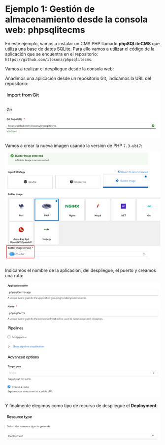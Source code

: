 # Ejemplo 1: Gestión de almacenamiento desde la consola web: phpsqlitecms

En este ejemplo, vamos a instalar un CMS PHP llamado **phpSQLiteCMS** que utiliza una base de datos SQLite. Para ello vamos a utilizar el código de la aplicación que se encuentra en el repositorio: `https://github.com/ilosuna/phpsqlitecms`.

Vamos a realizar el despliegue desde la consola web:

Añadimos una aplicación desde un repositorio Git, indicamos la URL del repositorio:

![phpsqlitecms](img/phpsqlitecms1.png)

Vamos a crear la nueva imagen usando la versión de PHP `7.3-ubi7`:

![phpsqlitecms](img/phpsqlitecms2.png)

Indicamos el nombre de la aplicación, del despliegue, el puerto y creamos una ruta:

![phpsqlitecms](img/phpsqlitecms3.png)

Y finalmente elegimos como tipo de recurso de despliegue el **Deployment**:

![phpsqlitecms](img/phpsqlitecms4.png)